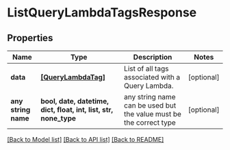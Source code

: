 # ListQueryLambdaTagsResponse


## Properties
Name | Type | Description | Notes
------------ | ------------- | ------------- | -------------
**data** | [**[QueryLambdaTag]**](QueryLambdaTag.md) | List of all tags associated with a Query Lambda. | [optional] 
**any string name** | **bool, date, datetime, dict, float, int, list, str, none_type** | any string name can be used but the value must be the correct type | [optional]

[[Back to Model list]](../README.md#documentation-for-models) [[Back to API list]](../README.md#documentation-for-api-endpoints) [[Back to README]](../README.md)


